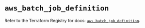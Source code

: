 # `aws_batch_job_definition`

Refer to the Terraform Registry for docs: [`aws_batch_job_definition`](https://registry.terraform.io/providers/hashicorp/aws/5.61.0/docs/resources/batch_job_definition).
